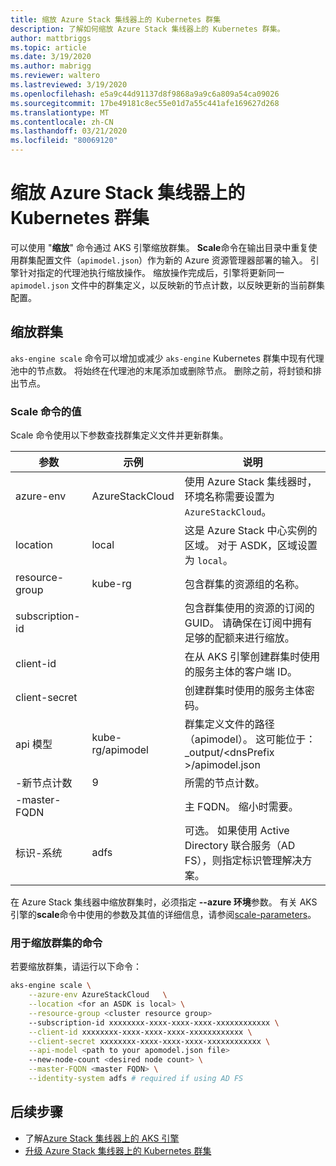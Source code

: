 ```yaml
---
title: 缩放 Azure Stack 集线器上的 Kubernetes 群集
description: 了解如何缩放 Azure Stack 集线器上的 Kubernetes 群集。
author: mattbriggs
ms.topic: article
ms.date: 3/19/2020
ms.author: mabrigg
ms.reviewer: waltero
ms.lastreviewed: 3/19/2020
ms.openlocfilehash: e5a9c44d91137d8f9868a9a9c6a809a54ca09026
ms.sourcegitcommit: 17be49181c8ec55e01d7a55c441afe169627d268
ms.translationtype: MT
ms.contentlocale: zh-CN
ms.lasthandoff: 03/21/2020
ms.locfileid: "80069120"
---
```

# <a name="scale-a-kubernetes-cluster-on-azure-stack-hub"></a>缩放 Azure Stack 集线器上的 Kubernetes 群集

可以使用 "**缩放**" 命令通过 AKS 引擎缩放群集。 **Scale**命令在输出目录中重复使用群集配置文件（`apimodel.json`）作为新的 Azure 资源管理器部署的输入。 引擎针对指定的代理池执行缩放操作。 缩放操作完成后，引擎将更新同一 `apimodel.json` 文件中的群集定义，以反映新的节点计数，以反映更新的当前群集配置。

## <a name="scale-a-cluster"></a>缩放群集

`aks-engine scale` 命令可以增加或减少 `aks-engine` Kubernetes 群集中现有代理池中的节点数。 将始终在代理池的末尾添加或删除节点。 删除之前，将封锁和排出节点。

### <a name="values-for-the-scale-command"></a>Scale 命令的值

Scale 命令使用以下参数查找群集定义文件并更新群集。

| 参数 | 示例 | 说明 |
| --- | --- | --- | 
| azure-env | AzureStackCloud | 使用 Azure Stack 集线器时，环境名称需要设置为 `AzureStackCloud`。 | 
| location | local | 这是 Azure Stack 中心实例的区域。 对于 ASDK，区域设置为 `local`。  | 
| resource-group | kube-rg | 包含群集的资源组的名称。 | 
| subscription-id |  | 包含群集使用的资源的订阅的 GUID。 请确保在订阅中拥有足够的配额来进行缩放。 | 
| client-id |  | 在从 AKS 引擎创建群集时使用的服务主体的客户端 ID。 | 
| client-secret |  | 创建群集时使用的服务主体密码。 | 
| api 模型 | kube-rg/apimodel | 群集定义文件的路径（apimodel）。 这可能位于： _output/\<dnsPrefix >/apimodel.json | 
| -新节点计数 | 9 | 所需的节点计数。 | 
| -master-FQDN |  | 主 FQDN。 缩小时需要。 |
| 标识-系统 | adfs | 可选。 如果使用 Active Directory 联合服务（AD FS），则指定标识管理解决方案。 |

在 Azure Stack 集线器中缩放群集时，必须指定 **--azure 环境**参数。 有关 AKS 引擎的**scale**命令中使用的参数及其值的详细信息，请参阅[scale-parameters](https://github.com/Azure/aks-engine/blob/master/docs/topics/scale.md#parameters)。

### <a name="command-to-scale-your-cluster"></a>用于缩放群集的命令

若要缩放群集，请运行以下命令：

```bash
aks-engine scale \
    --azure-env AzureStackCloud   \
    --location <for an ASDK is local> \
    --resource-group <cluster resource group>
    --subscription-id xxxxxxxx-xxxx-xxxx-xxxx-xxxxxxxxxxxx \
    --client-id xxxxxxxx-xxxx-xxxx-xxxx-xxxxxxxxxxxx \
    --client-secret xxxxxxxx-xxxx-xxxx-xxxx-xxxxxxxxxxxx \
    --api-model <path to your apomodel.json file>
    --new-node-count <desired node count> \
    --master-FQDN <master FQDN> \
    --identity-system adfs # required if using AD FS
```

## <a name="next-steps"></a>后续步骤

- 了解[Azure Stack 集线器上的 AKS 引擎](azure-stack-kubernetes-aks-engine-overview.md)
- [升级 Azure Stack 集线器上的 Kubernetes 群集](azure-stack-kubernetes-aks-engine-upgrade.md)